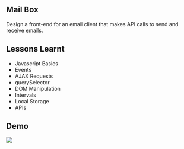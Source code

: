 ## Mail Box
Design a front-end for an email client that makes API calls to send and receive emails.

## Lessons Learnt
- Javascript Basics
- Events
- AJAX Requests
- querySelector
- DOM Manipulation
- Intervals
- Local Storage
- APIs

## Demo
![](./demo.gif)
